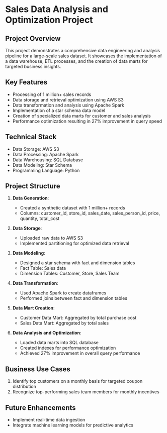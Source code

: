 # Sales Data Analysis and Optimization Project

## Project Overview
This project demonstrates a comprehensive data engineering and analysis pipeline for a large-scale sales dataset. It showcases the implementation of a data warehouse, ETL processes, and the creation of data marts for targeted business insights.

## Key Features
- Processing of 1 million+ sales records
- Data storage and retrieval optimization using AWS S3
- Data transformation and analysis using Apache Spark
- Implementation of a star schema data model
- Creation of specialized data marts for customer and sales analysis
- Performance optimization resulting in 27% improvement in query speed

## Technical Stack
- Data Storage: AWS S3
- Data Processing: Apache Spark
- Data Warehousing: SQL Database 
- Data Modeling: Star Schema
- Programming Language: Python 

## Project Structure
1. **Data Generation**: 
   - Created a synthetic dataset with 1 million+ records
   - Columns: customer_id, store_id, sales_date, sales_person_id, price, quantity, total_cost

2. **Data Storage**:
   - Uploaded raw data to AWS S3
   - Implemented partitioning for optimized data retrieval

3. **Data Modeling**:
   - Designed a star schema with fact and dimension tables
   - Fact Table: Sales data
   - Dimension Tables: Customer, Store, Sales Team

4. **Data Transformation**:
   - Used Apache Spark to create dataframes
   - Performed joins between fact and dimension tables

5. **Data Mart Creation**:
   - Customer Data Mart: Aggregated by total purchase cost
   - Sales Data Mart: Aggregated by total sales

6. **Data Analysis and Optimization**:
   - Loaded data marts into SQL database
   - Created indexes for performance optimization
   - Achieved 27% improvement in overall query performance

## Business Use Cases
1. Identify top customers on a monthly basis for targeted coupon distribution
2. Recognize top-performing sales team members for monthly incentives

## Future Enhancements
- Implement real-time data ingestion
- Integrate machine learning models for predictive analytics
